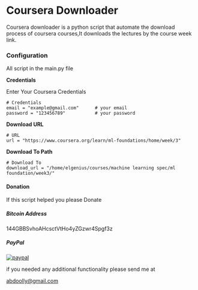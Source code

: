 Coursera Downloader
===================

Coursera downloader is a python script that automate the download process of coursera courses,It downloads the lectures by the course week link.

### Configuration

All script in the main.py file

**Credentials**

Enter Your Coursera Credentials

    # Credentials
    email = "example@gmail.com"      # your email
    password = "123456789"           # your password

**Download URL**

    # URL
    url = "https://www.coursera.org/learn/ml-foundations/home/week/3"

**Download To Path**

    # Download To
    download_url = "/home/elgenius/courses/machine learning spec/ml foundation/week3/"

#### Donation

If this script helped you please Donate

##### Bitcoin Address

144GBBSvhoAHcsctVtHo4yZGzwr4Spgf3z

##### PayPal

[![paypal](https://www.paypal.com/en_US/i/btn/btn_donate_LG.gif)](https://www.paypal.com/cgi-bin/webscr?cmd=_s-xclick&hosted_button_id=QG9BYG3TFTHF4)

if you needed any additional functionality please send me at

abdoolly@gmail.com